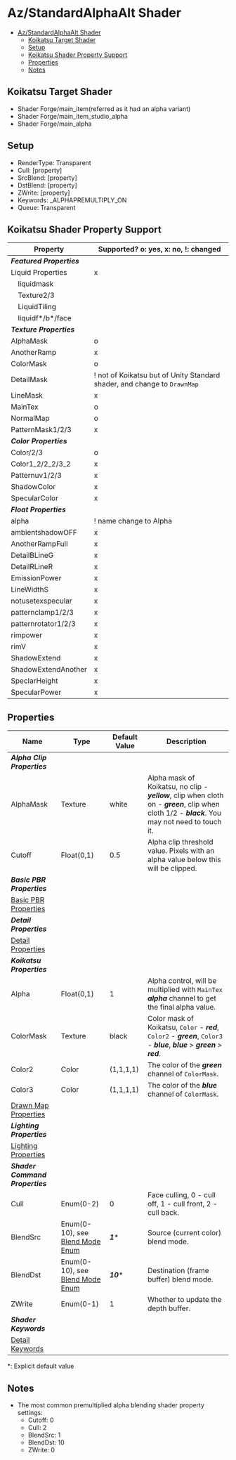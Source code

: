 # Az/StandardAlphaAlt Shader

- [Az/StandardAlphaAlt Shader](#azstandardalphaalt-shader)
  - [Koikatsu Target Shader](#koikatsu-target-shader)
  - [Setup](#setup)
  - [Koikatsu Shader Property Support](#koikatsu-shader-property-support)
  - [Properties](#properties)
  - [Notes](#notes)

## Koikatsu Target Shader
- Shader Forge/main_item(referred as it had an alpha variant)
- Shader Forge/main_item_studio_alpha
- Shader Forge/main_alpha

## Setup
- RenderType: Transparent    
- Cull: [property]     
- SrcBlend: [property]     
- DstBlend: [property]     
- ZWrite: [property]     
- Keywords: _ALPHAPREMULTIPLY_ON
- Queue: Transparent

## Koikatsu Shader Property Support
| Property                  | Supported? o: yes, x: no, !: changed                                     |
| ------------------------- | ------------------------------------------------------------------------ |
| ***Featured Properties*** |                                                                          |
| Liquid Properties         | x                                                                        |
| &#x3000;liquidmask        |                                                                          |
| &#x3000;Texture2/3        |                                                                          |
| &#x3000;LiquidTiling      |                                                                          |
| &#x3000;liquidf*/b*/face  |                                                                          |
| ***Texture Properties***  |                                                                          |
| AlphaMask                 | o                                                                        |
| AnotherRamp               | x                                                                        |
| ColorMask                 | o                                                                        |
| DetailMask                | ! not of Koikatsu but of Unity Standard shader, and change to `DrawnMap` |
| LineMask                  | x                                                                        |
| MainTex                   | o                                                                        |
| NormalMap                 | o                                                                        |
| PatternMask1/2/3          | x                                                                        |
| ***Color Properties***    |                                                                          |
| Color/2/3                 | o                                                                        |
| Color1_2/2_2/3_2          | x                                                                        |
| Patternuv1/2/3            | x                                                                        |
| ShadowColor               | x                                                                        |
| SpecularColor             | x                                                                        |
| ***Float Properties***    |                                                                          |
| alpha                     | ! name change to Alpha                                                   |
| ambientshadowOFF          | x                                                                        |
| AnotherRampFull           | x                                                                        |
| DetailBLineG              | x                                                                        |
| DetailRLineR              | x                                                                        |
| EmissionPower             | x                                                                        |
| LineWidthS                | x                                                                        |
| notusetexspecular         | x                                                                        |
| patternclamp1/2/3         | x                                                                        |
| patternrotator1/2/3       | x                                                                        |
| rimpower                  | x                                                                        |
| rimV                      | x                                                                        |
| ShadowExtend              | x                                                                        |
| ShadowExtendAnother       | x                                                                        |
| SpeclarHeight             | x                                                                        |
| SpecularPower             | x                                                                        |

## Properties
| Name                                            | Type                                                  | Default Value | Description                                                                                                                                        |
| ----------------------------------------------- | ----------------------------------------------------- | ------------- | -------------------------------------------------------------------------------------------------------------------------------------------------- |
| ***Alpha Clip Properties***                     |                                                       |               |                                                                                                                                                    |
| AlphaMask                                       | Texture                                               | white         | Alpha mask of Koikatsu, no clip - ***yellow***, clip when cloth on - ***green***, clip when cloth 1/2 - ***black***. You may not need to touch it. |
| Cutoff                                          | Float(0,1)                                            | 0.5           | Alpha clip threshold value. Pixels with an alpha value below this will be clipped.                                                                 |
| ***Basic PBR Properties***                      |                                                       |               |                                                                                                                                                    |
| [Basic PBR Properties](basic_pbr_properties.md) |                                                       |               |                                                                                                                                                    |
| ***Detail Properties***                         |                                                       |               |                                                                                                                                                    |
| [Detail Properties](detail_properties.md)       |                                                       |               |                                                                                                                                                    |
| ***Koikatsu Properties***                       |                                                       |               |                                                                                                                                                    |
| Alpha                                           | Float(0,1)                                            | 1             | Alpha control, will be multiplied with `MainTex` ***alpha*** channel to get the final alpha value.                                                 |
| ColorMask                                       | Texture                                               | black         | Color mask of Koikatsu, `Color` - ***red***, `Color2` - ***green***, `Color3` - ***blue***, ***blue*** > ***green*** > ***red***.                  |
| Color2                                          | Color                                                 | (1,1,1,1)     | The color of the ***green*** channel of `ColorMask`.                                                                                               |
| Color3                                          | Color                                                 | (1,1,1,1)     | The color of the ***blue*** channel of `ColorMask`.                                                                                                |
| [Drawn Map Properties](drawn_map_properties.md) |                                                       |               |                                                                                                                                                    |
| ***Lighting Properties***                       |                                                       |               |                                                                                                                                                    |
| [Lighting Properties](lighting_properties.md)   |                                                       |               |                                                                                                                                                    |
| ***Shader Command Properties***                 |                                                       |               |                                                                                                                                                    |
| Cull                                            | Enum(0-2)                                             | 0             | Face culling, 0 - cull off, 1 - cull front, 2 - cull back.                                                                                         |
| BlendSrc                                        | Enum(0-10), see [Blend Mode Enum](blend_mode_enum.md) | ***1****      | Source (current color) blend mode.                                                                                                                 |
| BlendDst                                        | Enum(0-10), see [Blend Mode Enum](blend_mode_enum.md) | ***10****     | Destination (frame buffer) blend mode.                                                                                                             |
| ZWrite                                          | Enum(0-1)                                             | 1             | Whether to update the depth buffer.                                                                                                                |
| ***Shader Keywords***                           |                                                       |               |                                                                                                                                                    |
| [Detail Keywords](detail_keywords.md)           |                                                       |               |                                                                                                                                                    |

*: Explicit default value

## Notes
- The most common premultiplied alpha blending shader property settings:
  - Cutoff: 0 
  - Cull: 2
  - BlendSrc: 1
  - BlendDst: 10
  - ZWrite: 0